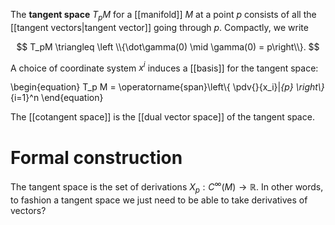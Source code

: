 The **tangent space** $T_p M$ for a [[manifold]] $M$ at a point $p$ consists of all the [[tangent vectors|tangent vector]] going through $p$.  Compactly, we write 

$$
T_pM \triangleq \left \\{\dot\gamma(0) \mid \gamma(0) = p\right\\}.
$$

A choice of coordinate system $x^i$ induces a [[basis]] for the tangent space:

\begin{equation}
T_p M = \operatorname{span}\left\\{  \pdv{}{x\_i}|_{p} \right\\}_{i=1}^n
\end{equation}

The [[cotangent space]] is the [[dual vector space]] of the tangent space.

# Formal construction

The tangent space is the set of derivations $X_p: C^\infty(M) \to \mathbb{R}$. In other words, to fashion a tangent space we just need to be able to take derivatives of vectors?